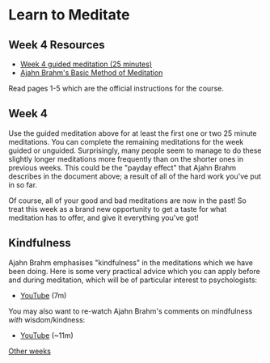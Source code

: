 # Learn to Meditate

## Week 4 Resources

* [Week 4 guided meditation (25 minutes)](https://goo.gl/UTqUJG)
* [Ajahn Brahm's Basic Method of Meditation](ajahn-brahm_the-basic-method-of-meditation.pdf)

Read pages 1-5 which are the official instructions for the course.

## Week 4

Use the guided meditation above for at least the first one or two 25 minute meditations.  You can complete the remaining meditations for the week guided or unguided.  Surprisingly, many people seem to manage to do these slightly longer meditations more frequently than on the shorter ones in previous weeks.  This could be the "payday effect" that Ajahn Brahm describes in the document above; a result of all of the hard work you've put in so far.  

Of course, all of your good and bad meditations are now in the past!  So treat this week as a brand new opportunity to get a taste for what meditation has to offer, and give it everything you've got!

## Kindfulness

Ajahn Brahm emphasises "kindfulness" in the meditations which we have been doing.  Here is some very practical advice which you can apply before and during meditation, which will be of particular interest to psychologists:

* [YouTube](https://www.youtube.com/embed/UU2oKq8X_po?start=240&end=712) (7m)

You may also want to re-watch Ajahn Brahm's comments on mindfulness _with_ wisdom/kindness:

* [YouTube](https://www.youtube.com/embed/XLZYPojKYw4?start=810&end=1515) (~11m)

[Other weeks](index.md)

